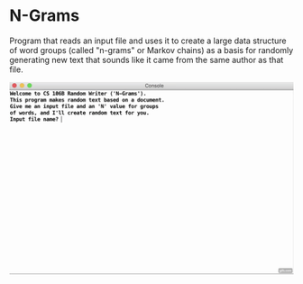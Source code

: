 # N-Grams

Program that reads an input file and uses it to create a large data structure of word groups (called "n-grams" or Markov chains) as a basis for randomly generating new text that sounds like it came from the same author as that file.

![GitHub Logo](/assets/ngrams.gif)
